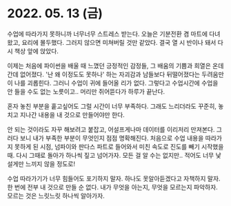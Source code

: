 # 2022. 05. 13 (금)

 수업에 따라가지 못하니까 너무너무 스트레스 받는다. 오늘은 기분전환 겸 마트에 다녀왔고, 요리에 몰두했다. 그러지 않으면 미쳐버릴 것만 같았다. 결국 열 시 반이나 돼서 다시 책상 앞에 앉았다.

 이제는 처음에 파이썬을 배울 때 느꼈던 긍정적인 감정들, 그 배움의 기쁨과 희열은 온데간데 없어졌다. '난 왜 이정도도 못하나' 하는 자괴감과 남들보다 뒤떨어졌다는 두려움만이 나를 괴롭힌다. 그러니 수업이 귀에 들어올 리가 없다. 그렇다고 수업시간에 수업을 안 들을 수도 없는 노릇이고.. 머리만 쥐어뜯다가 하루가 끝난다.

 혼자 놓친 부분을 훝고싶어도 그럴 시간이 너무 부족하다. 그래도 느리더라도 꾸준히, 놓치고 지나간 내용을 내 것으로 만들어야만 한다. 



 안 되는 것이라도 자꾸 해보려고 붙잡고, 어설프게나마 데이터를 이리저리 만져본다. 그러다 보니 내가 부족한 부분이 무엇인지 점점 명확해진다. 처음으로 수업 내용을 따라가지 못하게 된 시점, 넘파이와 판다스 파트로 들어와서 미친 속도로 진도를 빼기 시작했을 때. 다시 그때로 돌아가 하나씩 짚고 넘어가자. 모든 걸 알 수는 없지만.. 적어도 너무 낯설게만 느끼지 않을 정도로!



수업 따라가기가 너무 힘들어도 포기하지 말자. 하나도 못알아듣겠다고 자책하지 말자. 한 번에 전부 내 것으로 만들 순 없다. 내가 무엇을 아는지, 무엇을 모르는지 파악하자. 모르는 것은 느릿느릿 하나씩 알아가자.